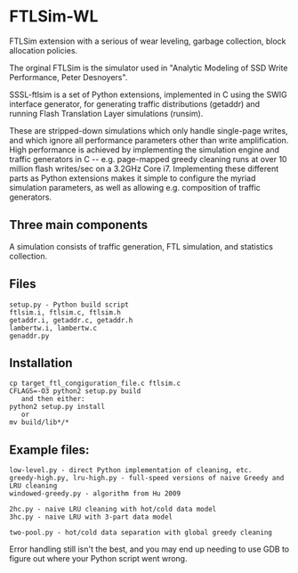 # FTLSim-WL
FTLSim extension with a serious of wear leveling, garbage collection, block allocation policies.

The orginal FTLSim is the simulator used in "Analytic Modeling of SSD Write Performance, Peter Desnoyers".

SSSL-ftlsim is a set of Python extensions, implemented in C using the SWIG interface generator, for generating traffic distributions (getaddr) and running Flash Translation Layer simulations (runsim). 

These are stripped-down simulations which only handle single-page writes, and which ignore all performance parameters other than write amplification. High performance is achieved by implementing the simulation engine and traffic generators in C -- e.g. page-mapped greedy cleaning runs at over 10 million flash writes/sec on a 3.2GHz Core i7. Implementing these different parts as Python extensions makes it simple to configure the myriad simulation parameters, as well as allowing e.g. composition of traffic generators.

## Three main components
A simulation consists of traffic generation, FTL simulation, and statistics collection.

## Files
  ```
  setup.py - Python build script  
  ftlsim.i, ftlsim.c, ftlsim.h
  getaddr.i, getaddr.c, getaddr.h
  lambertw.i, lambertw.c
  genaddr.py
  ```
## Installation
  ```
  cp target_ftl_congiguration_file.c ftlsim.c
  CFLAGS=-O3 python2 setup.py build
     and then either:
  python2 setup.py install
     or
  mv build/lib*/* 
  ```  
## Example files:
  ```
  low-level.py - direct Python implementation of cleaning, etc.
  greedy-high.py, lru-high.py - full-speed versions of naive Greedy and LRU cleaning
  windowed-greedy.py - algorithm from Hu 2009

  2hc.py - naive LRU cleaning with hot/cold data model
  3hc.py - naive LRU with 3-part data model

  two-pool.py - hot/cold data separation with global greedy cleaning
  ```
  
Error handling still isn't the best, and you may end up needing to use GDB to figure out where your Python script went wrong.

